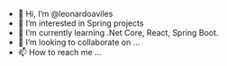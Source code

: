 - 👋 Hi, I’m @leonardoaviles
- 👀 I’m interested in Spring projects
- 🌱 I’m currently learning .Net Core, React, Spring Boot.
- 💞️ I’m looking to collaborate on ...
- 📫 How to reach me ...

<!---
leonardoaviles/leonardoaviles is a ✨ special ✨ repository because its `README.md` (this file) appears on your GitHub profile.
You can click the Preview link to take a look at your changes.
--->
